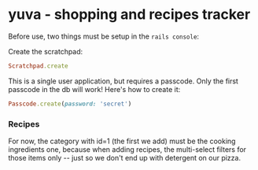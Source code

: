# yuva - shopping and recipes tracker

Before use, two things must be setup in the `rails console`:

Create the scratchpad:

```ruby
Scratchpad.create
```
This is a single user application, but requires a passcode. Only the first passcode in the db will work! Here's how to create it:

```ruby
Passcode.create(password: 'secret')
```

### Recipes

For now, the category with id=1 (the first we add) must be the cooking ingredients one, because when adding recipes, the multi-select filters for those items only -- just so we don't end up with detergent on our pizza.

